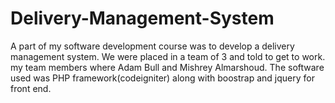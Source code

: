 Delivery-Management-System
==========================

A part of my software development course was to develop a delivery management system. We were placed in a team of 3 and told to get to work. my team members where Adam Bull and Mishrey Almarshoud. The software used was PHP framework(codeigniter) along with boostrap and jquery for front end.

